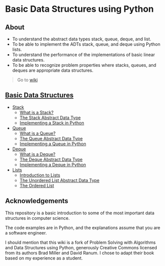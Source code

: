 # Basic Data Structures using Python

## About

* To understand the abstract data types stack, queue, deque, and list.
* To be able to implement the ADTs stack, queue, and deque using Python lists.
* To understand the performance of the implementations of basic linear data structures.
* To be able to recognize problem properties where stacks, queues, and deques are appropriate data structures.

> Go to [wiki](https://github.com/astrxnomo/data-structures-using-python/wiki#why-study-data-structures-and-abstract-data-types)

## [Basic Data Structures](https://github.com/astrxnomo/basic-data-structures-py-en/wiki#basic-data-structures)
  - [Stack](https://github.com/astrxnomo/basic-data-structures-py-en/wiki#stack)
     - [What is a Stack?](https://github.com/astrxnomo/basic-data-structures-py-en/wiki#what-is-a-stack)
     - [The Stack Abstract Data Type](https://github.com/astrxnomo/basic-data-structures-py-en/wiki#the-stack-abstract-data-type)
     - [Implementing a Stack in Python](https://github.com/astrxnomo/basic-data-structures-py-en/wiki#implementing-a-stack-in-python)
  - [Queue](https://github.com/astrxnomo/basic-data-structures-py-en/wiki#queue)
     - [What is a Queue?](https://github.com/astrxnomo/basic-data-structures-py-en/wiki#what-is-a-queue)
     - [The Queue Abstract Data Type](https://github.com/astrxnomo/basic-data-structures-py-en/wiki#the-queue-abstract-data-type)
     - [Implementing a Queue in Python](https://github.com/astrxnomo/basic-data-structures-py-en/wiki#implementing-a-queue-in-python)
  - [Deque](https://github.com/astrxnomo/data-structures-using-python/wiki/basic-data-structures-py-en/wiki#deque)
     - [What is a Deque?](https://github.com/astrxnomo/basic-data-structures-py-en/wiki#what-is-a-deque)
     - [The Deque Abstract Data Type](https://github.com/astrxnomo/basic-data-structures-py-en/wiki#the-deque-abstract-data-type)
     - [Implementing a Deque in Python](https://github.com/astrxnomo/basic-data-structures-py-en/wiki#implementing-a-deque-in-python)
  - [Lists](https://github.com/astrxnomo/basic-data-structures-py-en/wiki#lists)
     - [Introduction to Lists](https://github.com/astrxnomo/basic-data-structures-py-en/wiki#introduction-to-lists)
     - [The Unordered List Abstract Data Type](https://github.com/astrxnomo/basic-data-structures-py-en/wiki#the-unordered-list-abstract-data-type)
     - [The Ordered List](https://github.com/astrxnomo/basic-data-structures-py-en/wiki#the-ordered-list)

## Acknowledgements
This repository is a basic introduction to some of the most important data structures in computer science.

The code examples are in Python, and the explanations assume that you are a software engineer.

I should mention that this wiki is a fork of Problem Solving with Algorithms and Data Structures using Python, generously Creative Commons licensed from its authors Brad Miller and David Ranum. I chose to adapt their book based on my experience as a student.

